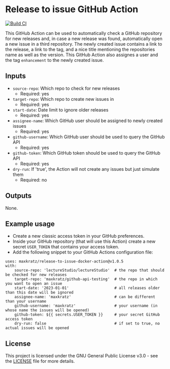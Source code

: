 # Release to issue GitHub Action

[![Build CI](https://github.com/maxkratz/release-to-issue-docker-action/actions/workflows/build-ci.yml/badge.svg)](https://github.com/maxkratz/release-to-issue-docker-action/actions/workflows/build-ci.yml)

This GitHub Action can be used to automatically check a GitHub repository for new releases and, in case a new release was found, automatically open a new issue in a third repository.
The newly created issue contains a link to the release, a link to the tag, and a nice title mentioning the repositories name as well as the version.
This GitHub Action also assignes a user and the tag `enhancement` to the newly created issue.

## Inputs

- `source-repo`: Which repo to check for new releases
    - Required: yes
- `target-repo`: Which repo to create new issues in
    - Required: yes
- `start-date`: Date limit to ignore older releases
    - Required: yes
- `assignee-name`: Which GitHub user should be assigned to newly created issues
    - Required: yes
- `github-username`: Which GitHub user should be used to query the GitHub API
    - Required: yes
- `github-token`: Which GitHub token should be used to query the GitHub API
    - Required: yes
- `dry-run`: If 'true', the Action will not create any issues but just simulate them
    - Required: no

## Outputs

None.

## Example usage

- Create a new classic access token in your GitHub preferences.
- Inside your GitHub repository (that will use this Action) create a new secret `USER_TOKEN` that contains your access token.
- Add the following snippet to your GitHub Actions configuration file:

```
uses: maxkratz/release-to-issue-docker-action@v1.0.5
with:
    source-repo: 'lectureStudio/lectureStudio'  # the repo that should be checked for new releases
    target-repo: 'maxkratz/github-api-testing'  # the repo in which you want to open an issue
    start-date: '2023-01-01'                    # all releases older than this date will be ignored
    assignee-name: 'maxkratz'                   # can be different than your username
    github-username: 'maxkratz'                 # your username (in whose name the issues will be opened)
    github-token: ${{ secrets.USER_TOKEN }}     # your secret GitHub access token
    dry-run: false                              # if set to true, no actual issues will be opened
```

## License

This project is licensed under the GNU General Public License v3.0 - see the [LICENSE](LICENSE) file for more details.
